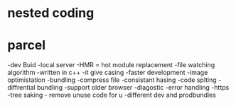 # nested coding

# parcel
-dev Buid
-local server
-HMR = hot module replacement
-file watching algorithm -written in c++
-it give casing -faster development
-image optimistation
-bundling
-compress file
-consistant hasing
-code splting
-diffrential bundling -support older browser
-diagostic
-error handling
-https
-tree saking - remove unuse code for u
-different dev and prodbundles
